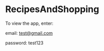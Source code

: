 # RecipesAndShopping
To view the app, enter:

email: test@gmail.com

password: test123

[//]: # (This project was generated with [Angular CLI]&#40;https://github.com/angular/angular-cli&#41; version 14.0.4.)

[//]: # ()
[//]: # (## Development server)

[//]: # ()
[//]: # (Run `ng serve` for a dev server. Navigate to `http://localhost:4200/`. The application will automatically reload if you change any of the source files.)

[//]: # ()
[//]: # (## Code scaffolding)

[//]: # ()
[//]: # (Run `ng generate component component-name` to generate a new component. You can also use `ng generate directive|pipe|service|class|guard|interface|enum|module`.)

[//]: # ()
[//]: # (## Build)

[//]: # ()
[//]: # (Run `ng build` to build the project. The build artifacts will be stored in the `dist/` directory.)

[//]: # ()
[//]: # (## Running unit tests)

[//]: # ()
[//]: # (Run `ng test` to execute the unit tests via [Karma]&#40;https://karma-runner.github.io&#41;.)

[//]: # ()
[//]: # (## Running end-to-end tests)

[//]: # ()
[//]: # (Run `ng e2e` to execute the end-to-end tests via a platform of your choice. To use this command, you need to first add a package that implements end-to-end testing capabilities.)

[//]: # ()
[//]: # (## Further help)

[//]: # ()
[//]: # (To get more help on the Angular CLI use `ng help` or go check out the [Angular CLI Overview and Command Reference]&#40;https://angular.io/cli&#41; page.)
